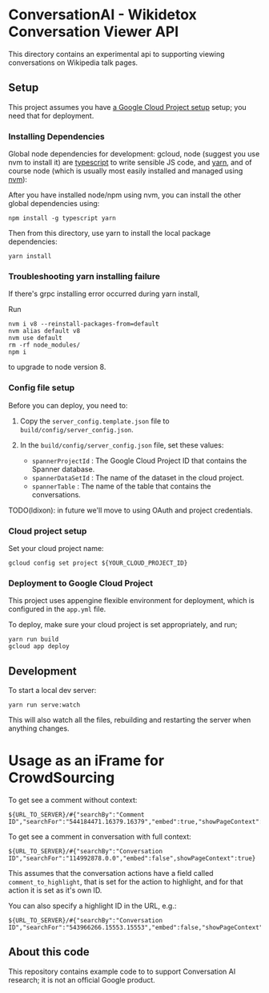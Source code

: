 # ConversationAI - Wikidetox Conversation Viewer API

This directory contains an experimental api to supporting viewing conversations on Wikipedia talk pages.

## Setup

This project assumes you have [a Google Cloud Project setup](https://cloud.google.com/) setup; you need
that for deployment.

### Installing Dependencies

Global node dependencies for development: gcloud, node (suggest you use nvm to install it) are [typescript](https://www.typescriptlang.org/) to write sensible JS code, and [yarn](https://yarnpkg.com/lang/en/), and of course node (which is usually most easily installed and managed using [nvm](https://github.com/creationix/nvm/blob/master/README.md)):

After you have installed node/npm using nvm, you can install the other global dependencies using:

```
npm install -g typescript yarn
```

Then from this directory, use yarn to install the local package dependencies:

```
yarn install
```

### Troubleshooting yarn installing failure

If there's grpc installing error occurred during yarn install,

Run

```
nvm i v8 --reinstall-packages-from=default
nvm alias default v8
nvm use default
rm -rf node_modules/
npm i
```
to upgrade to node version 8.

### Config file setup

Before you can deploy, you need to:

1. Copy the `server_config.template.json` file to `build/config/server_config.json`.
2. In the `build/config/server_config.json` file, set these values:

    * `spannerProjectId` : The Google Cloud Project ID that contains the Spanner database.
    * `spannerDataSetId` : The name of the dataset in the cloud project.
    * `spannerTable` : The name of the table that contains the conversations.

TODO(ldixon): in future we'll move to using OAuth and project credentials.

### Cloud project setup

Set your cloud project name:

```
gcloud config set project ${YOUR_CLOUD_PROJECT_ID}
```

### Deployment to Google Cloud Project

This project uses appengine flexible environment for deployment, which is configured in the `app.yml` file.

To deploy, make sure your cloud project is set appropriately, and run;

```
yarn run build
gcloud app deploy
```

## Development

To start a local dev server:

```
yarn run serve:watch
```

This will also watch all the files, rebuilding and restarting the server when anything
changes.

# Usage as an iFrame for CrowdSourcing


To get see a comment without context:

```
${URL_TO_SERVER}/#{"searchBy":"Comment ID","searchFor":"544184471.16379.16379","embed":true,"showPageContext":false}
```

To get see a comment in conversation with full context:

```
${URL_TO_SERVER}/#{"searchBy":"Conversation ID","searchFor":"114992878.0.0","embed":false",showPageContext":true}
```

This assumes that the conversation actions have a field called `comment_to_highlight`, that is set for the action to highlight, and for that action it is set as it's own ID.

You can also specify a highlight ID in the URL, e.g.:

```
${URL_TO_SERVER}/#{"searchBy":"Conversation ID","searchFor":"543966266.15553.15553","embed":false,"showPageContext":true,"highlightId":"543966266.15553.15553"}
```

## About this code

This repository contains example code to to support Conversation AI research; it is not an official Google product.
